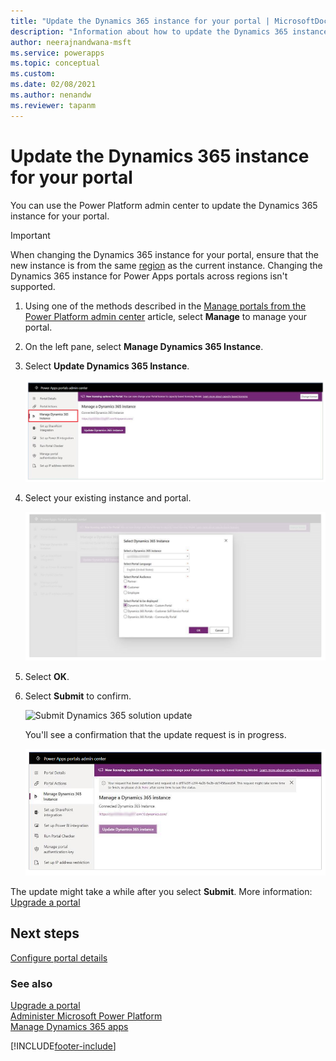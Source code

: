 ```yaml
---
title: "Update the Dynamics 365 instance for your portal | MicrosoftDocs"
description: "Information about how to update the Dynamics 365 instance for your portal."
author: neerajnandwana-msft
ms.service: powerapps
ms.topic: conceptual
ms.custom: 
ms.date: 02/08/2021
ms.author: nenandw
ms.reviewer: tapanm
---
```


# Update the Dynamics 365 instance for your portal

You can use the Power Platform admin center to update the Dynamics 365 instance for your portal.

> [!IMPORTANT]
> When changing the Dynamics 365 instance for your portal, ensure that the new instance is from the same [region](/power-platform/admin/regions-overview) as the current instance. Changing the Dynamics 365 instance for Power Apps portals across regions isn't supported.

1. Using one of the methods described in the [Manage portals from the Power Platform admin center](power-platform-admin-center.md) article, select **Manage** to manage your portal.

1. On the left pane, select **Manage Dynamics 365 Instance**.

1. Select **Update Dynamics 365 Instance**.

    ![Update your Dynamics 365 instance](media/power-platform-admin-center/update-dynamics365-instance.png "Update your Dynamics 365 instance")

1. Select your existing instance and portal.

    ![Select your Dynamics 365 instance](media/power-platform-admin-center/select-dynamics365-instance.png "Select your Dynamics 365 instance")

1. Select **OK**.

1. Select **Submit** to confirm.

    ![Submit Dynamics 365 solution update](media/power-platform-admin-center/submit-selection.png "Submit Dynamics 365 solution update")

    You'll see a confirmation that the update request is in progress.

    ![Update request submitted](media/power-platform-admin-center/update-request-submitted.png "Update request submitted")

The update might take a while after you select **Submit**. More information: [Upgrade a portal](upgrade-portal.md)

## Next steps

[Configure portal details](portal-details.md)

### See also

[Upgrade a portal](upgrade-portal.md) <br>
[Administer Microsoft Power Platform](/power-platform/admin/admin-documentation) <br>
[Manage Dynamics 365 apps](/power-platform/admin/manage-apps)


[!INCLUDE[footer-include](../../../includes/footer-banner.md)]